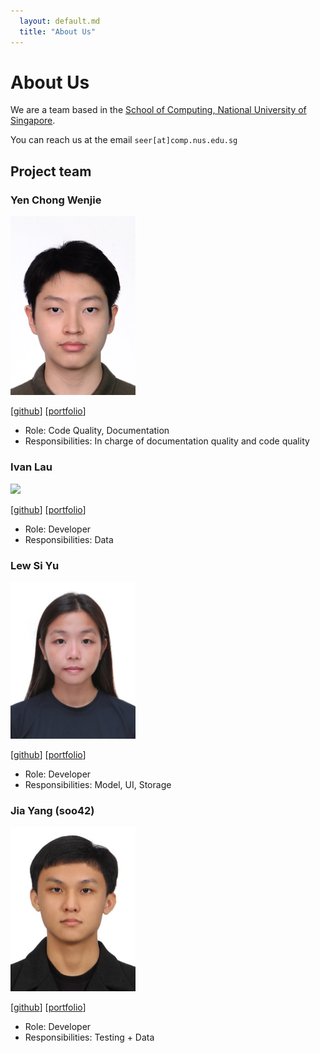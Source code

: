 ```yaml
---
  layout: default.md
  title: "About Us"
---
```


# About Us

We are a team based in the [School of Computing, National University of Singapore](http://www.comp.nus.edu.sg).

You can reach us at the email `seer[at]comp.nus.edu.sg`

## Project team

### Yen Chong Wenjie

<img src="images/w3njii.png" width="200px">

[[github](https://github.com/w3njii)]
[[portfolio](team/yenchongwenjie.md)]

* Role: Code Quality, Documentation
* Responsibilities: In charge of documentation quality and code quality

### Ivan Lau

<img src="images/soywater.png" width="200px">

[[github](https://github.com/SoyWater)]
[[portfolio](team/soywater.md)]

* Role: Developer
* Responsibilities: Data

### Lew Si Yu

<img src="images/github_bananapielearnsjava.png" width="200px">

[[github](http://github.com/bananapielearnsjava)]
[[portfolio](team/bananapielearnsjava.md)]

* Role: Developer
* Responsibilities: Model, UI, Storage

### Jia Yang (soo42)
<img src ="images/soo42.png" width="200px">

[[github](http://github.com/soo42)]
[[portfolio](team/soo42.md)]

* Role: Developer
* Responsibilities: Testing + Data
